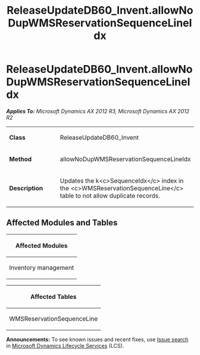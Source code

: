﻿---
title: ReleaseUpdateDB60_Invent.allowNoDupWMSReservationSequenceLineIdx
TOCTitle: ReleaseUpdateDB60_Invent.allowNoDupWMSReservationSequenceLineIdx
ms:assetid: d517f004-d979-5c20-3a7a-2113b3796b9d
ms:mtpsurl: https://msdn.microsoft.com/en-us/library/JJ687040(v=AX.60)
ms:contentKeyID: 49711488
ms.date: 05/18/2015
mtps_version: v=AX.60
---

# ReleaseUpdateDB60\_Invent.allowNoDupWMSReservationSequenceLineIdx 


_**Applies To:** Microsoft Dynamics AX 2012 R3, Microsoft Dynamics AX 2012 R2_

<table>
<colgroup>
<col style="width: 50%" />
<col style="width: 50%" />
</colgroup>
<tbody>
<tr class="odd">
<td><p><strong>Class</strong></p></td>
<td><p>ReleaseUpdateDB60_Invent</p></td>
</tr>
<tr class="even">
<td><p><strong>Method</strong></p></td>
<td><p>allowNoDupWMSReservationSequenceLineIdx</p></td>
</tr>
<tr class="odd">
<td><p><strong>Description</strong></p></td>
<td><p>Updates the k&lt;c&gt;SequenceIdx&lt;/c&gt; index in the &lt;c&gt;WMSReservationSequenceLine&lt;/c&gt; table to not allow duplicate records.</p></td>
</tr>
</tbody>
</table>


## Affected Modules and Tables

<table>
<colgroup>
<col style="width: 100%" />
</colgroup>
<thead>
<tr class="header">
<th><p>Affected Modules</p></th>
</tr>
</thead>
<tbody>
<tr class="odd">
<td><p>Inventory management</p></td>
</tr>
</tbody>
</table>


<table>
<colgroup>
<col style="width: 100%" />
</colgroup>
<thead>
<tr class="header">
<th><p>Affected Tables</p></th>
</tr>
</thead>
<tbody>
<tr class="odd">
<td><p>WMSReservationSequenceLine</p></td>
</tr>
</tbody>
</table>

  
**Announcements:** To see known issues and recent fixes, use [Issue search](http://go.microsoft.com/fwlink/?linkid=389258) in [Microsoft Dynamics Lifecycle Services](http://go.microsoft.com/fwlink/?linkid=306505) (LCS).

